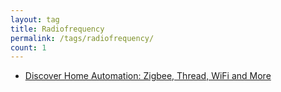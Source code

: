 ```yaml
---
layout: tag
title: Radiofrequency
permalink: /tags/radiofrequency/
count: 1
---
```


- [Discover Home Automation: Zigbee, Thread, WiFi and More](https://www.danielmartingonzalez.com/en/introduction-physical-network-protocols/)
